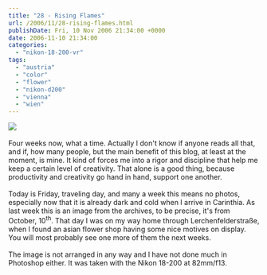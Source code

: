 ```yaml
---
title: "28 - Rising Flames"
url: /2006/11/28-rising-flames.html
publishDate: Fri, 10 Nov 2006 21:34:00 +0000
date: 2006-11-10 21:34:00
categories: 
  - "nikon-18-200-vr"
tags: 
  - "austria"
  - "color"
  - "flower"
  - "nikon-d200"
  - "vienna"
  - "wien"
---
```

<a href="https://d25zfm9zpd7gm5.cloudfront.net/1200x1200/2006/20061010_161505_ps.jpg"><img src="https://d25zfm9zpd7gm5.cloudfront.net/0600x0600/2006/20061010_161505_ps.jpg"/></a><br/><br/>Four weeks now, what a time. Actually I don't know if anyone reads all that, and if, how many people, but the main benefit of this blog, at least at the moment, is mine. It kind of forces me into a rigor and discipline that help me keep a certain level of creativity. That alone is a good thing, because productivity and creativity go hand in hand, support one another.<br/><br/>Today is Friday, traveling day, and many a week this means no photos, especially now that it is already dark and cold when I arrive in Carinthia. As last week this is an image from the archives, to be precise, it's from October, 10<sup>th</sup>. That day I was on my way home through Lerchenfelderstraße, when I found an asian flower shop having some nice motives on display. You will most probably see one more of them the next weeks.<br/><br/>The image is not arranged in any way and I have not done much in Photoshop either. It was taken with the Nikon 18-200 at 82mm/f13.
